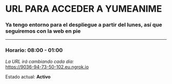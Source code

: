 # URL PARA ACCEDER A YUMEANIME

### Ya tengo entorno para el despliegue a partir del lunes, así que seguiremos con la web en pie

---

### Horario: 08:00 - 01:00

*La URL irá cambiando cada día:*  
https://9036-94-73-50-102.eu.ngrok.io

Estado actual: **Activo**
